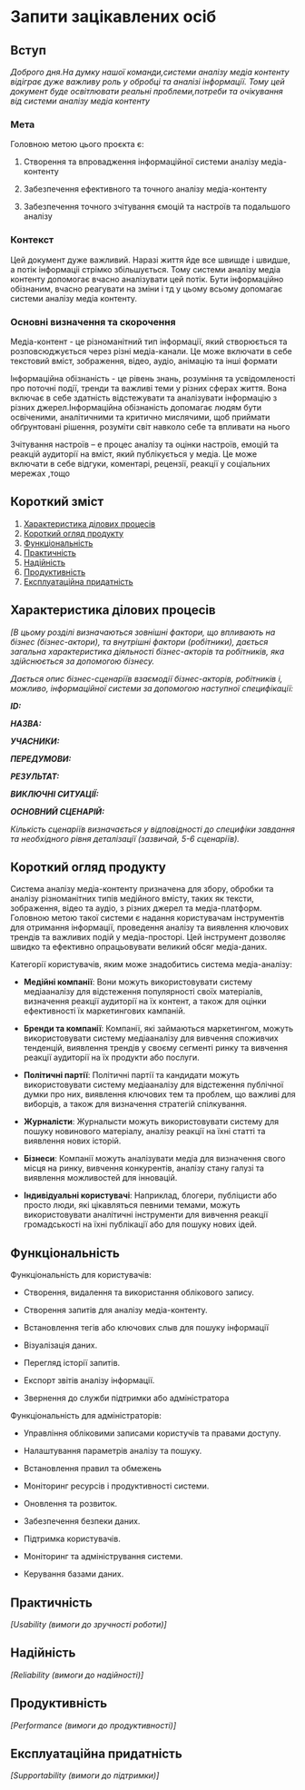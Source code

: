 # Запити зацікавлених осіб

## Вступ

*Доброго дня.На думку нашої команди,системи аналізу медіа контенту відіграє дуже важливу роль у обробці та аналізі інформації. Тому цей документ буде освітлювати реальні проблеми,потреби та очікування від системи аналізу медіа контенту*

### Мета 

Головною метою цього проєкта є:

1) Cтворення та впровадження інформаційної системи аналізу медіа-контенту
2) Забезпечення ефективного та точного аналізу медіа-контенту

3) Забезпечення точного зчітування ємоцій та настроїв та подальшого аналізу

### Контекст

Цей документ дуже важливий. Наразі життя йде все швишде і швидше, а потік інформаціі стрімко збільшується. Тому системи аналізу медіа контенту допомогає вчасно аналізувати цей потік. Бути інформаційно обізнаним, вчасно реагувати на зміни і тд у цьому всьому допомагає системи аналізу медіа контенту.


### Основні визначення та скорочення

Медіа-контент - це різноманітний тип інформації, який створюється та розповсюджується через різні медіа-канали. Це може включати в себе текстовий вміст, зображення, відео, аудіо, анімацію та інші формати

Інформаційна обізнаність - це рівень знань, розуміння та усвідомленості про поточні події, тренди та важливі теми у різних сферах життя. Вона включає в себе здатність відстежувати та аналізувати інформацію з різних джерел.Інформаційна обізнаність допомагає людям бути освіченими, аналітичними та критично мислячими, щоб приймати обґрунтовані рішення, розуміти світ навколо себе та впливати на нього

Зчітування настроїв – е процес аналізу та оцінки настроїв, емоцій та реакцій аудиторії на вміст, який публікується у медіа. Це може включати в себе відгуки, коментарі, рецензії, реакції у соціальних мережах ,тощо


## Короткий зміст

1. [Характеристика ділових процесів](#характеристика-ділових-процесів)
2. [Короткий огляд продукту](#короткий-огляд-продукту)
3. [Функціональність](#функціональність)
4. [Практичність](#практичність)
5. [Надійність](#надійність)
6. [Продуктивність](#продуктивність)
7. [Експлуатаційна придатність](#експлуатаційна-придатність)


## Характеристика ділових процесів

*[В цьому розділі визначаються зовнішні фактори, що впливають на бізнес (бізнес-актори), 
та внутрішні фактори (робітники), дається загальна характеристика діяльності бізнес-акторів 
та робітників, яка здійснюється за допомогою бізнесу.*

*Дається опис бізнес-сценаріїв взаємодії бізнес-акторів, робітників і, можливо, інформаційної системи за допомогою наступної
специфікації:*

   
***ID:***
    
***НАЗВА:***
    
***УЧАСНИКИ:***

***ПЕРЕДУМОВИ:***

***РЕЗУЛЬТАТ:***

***ВИКЛЮЧНІ СИТУАЦІЇ:***

***ОСНОВНИЙ СЦЕНАРІЙ:***

*Кількість сценаріїв визначається у відповідності до специфіки завдання та необхідного 
рівня деталізації (зазвичай, 5-6 сценаріїв).*

## Короткий огляд продукту


Система аналізу медіа-контенту призначена для збору, обробки та аналізу різноманітних типів медійного вмісту, таких як тексти, зображення, відео та аудіо, з різних джерел та медіа-платформ. Головною метою такої системи є надання користувачам інструментів для отримання інформації, проведення аналізу та виявлення ключових трендів та важливих подій у медіа-просторі. Цей інструмент дозволяє швидко та ефективно опрацьовувати великий обсяг медіа-даних.

Категорії користувачів, яким може знадобитись система медіа-аналізу:

* **Медійні компанії**: Вони можуть використовувати систему медіааналізу для відстеження популярності своїх матеріалів, визначення реакції аудиторії на їх контент, а також для оцінки ефективності їх маркетингових кампаній.

* **Бренди та компанії**: Компанії, які займаються маркетингом, можуть використовувати систему медіааналізу для вивчення споживчих тенденцій, виявлення трендів у своєму сегменті ринку та вивчення реакції аудиторії на їх продукти або послуги.

* **Політичні партії**: Політичні партії та кандидати можуть використовувати систему медіааналізу для відстеження публічної думки про них, виявлення ключових тем та проблем, що важливі для виборців, а також для визначення стратегій спілкування.

* **Журналісти**: Журналысти можуть використовувати систему для пошуку новинового матеріалу, аналізу реакції на їхні статті та виявлення нових історій.

* **Бізнеси**: Компанії можуть аналізувати медіа для визначення свого місця на ринку, вивчення конкурентів, аналізу стану галузі та виявлення можливостей для інновацій.

* **Індивідуальні користувачі**: Наприклад, блогери, публіцисти або просто люди, які цікавляться певними темами, можуть використовувати аналітичні інструменти для вивчення реакції громадськості на їхні публікації або для пошуку нових ідей.


## Функціональність

Функціональність для користувачів:

* Створення, видалення та використання облікового запису.
  
* Створення запитів для аналізу медіа-контенту.

* Встановлення тегів або ключових слыв для пошуку інформації

* Візуалізація даних.

* Перегляд історії запитів.

* Експорт звітів аналізу інформації.

* Звернення до служби підтримки або адміністратора

Функціональність для адміністраторів:

* Управління обліковими записами користучів та правами доступу.
  
* Налаштування параметрів аналізу та пошуку.
 
* Встановлення правил та обмежень
  
* Моніторинг ресурсів і продуктивності системи.
  
* Оновлення та розвиток.
  
* Забезпечення безпеки даних.
  
* Підтримка користувачів.
  
* Моніторинг та адміністрування системи.
  
* Керування базами даних.

## Практичність

*[Usability (вимоги до зручності роботи)]*

## Надійність

*[Reliability (вимоги до надійності)]*

## Продуктивність

*[Performance (вимоги до продуктивності)]*

## Експлуатаційна придатність

*[Supportability (вимоги до підтримки)]*
